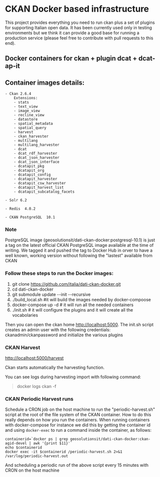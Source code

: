 # CKAN Docker based infrastructure

This project provides everything you need to run ckan plus a set of plugins for supporting Italian open data. It has been currently used only in testing environments but we think it can provide a good base for running a production service (please feel free to contribute with pull requests to this end). 

## Docker containers for ckan + plugin dcat + dcat-ap-it

## Container images details:

	- Ckan 2.6.4
		Extensions:
		- stats
		- text_view
		- image_view
		- recline_view
		- datastore
		- spatial_metadata
		- spatial_query
		- harvest
		- ckan_harvester
		- multilang
		- multilang_harvester
		- dcat
		- dcat_rdf_harvester
		- dcat_json_harvester
		- dcat_json_interface
		- dcatapit_pkg
		- dcatapit_org
		- dcatapit_config
		- dcatapit_harvester
		- dcatapit_csw_harvester
		- dcatapit_harvest_list
		- dcatapit_subcatalog_facets

	- Solr 6.2

	- Redis  4.0.2

	- CKAN PostgreSQL  10.1

### Note
PostgreSQL image (geosolutionsit/dati-ckan-docker:postgresql-10.1) is just a tag on the latest official CKAN PostgreSQL image available at the time of writing. We tagged it and pushed the tag to Docker Hub in orver to have a well known, working version without following the "lastest" available from CKAN

### Follow these steps to run the Docker images:

1. git clone https://github.com/italia/dati-ckan-docker.git
2. cd dati-ckan-docker
3. git submodule update --init --recursive
4. ./build_local.sh #it will build the images needed by docker-compoose
5. docker-compose up -d # it will run all the needed containers
6. ./init.sh # it will configure the plugins and it will create all the vocabolaries

Then you can open the ckan home [http://localhost:5000](http://localhost:5000).
The init.sh script creates an admin user with the following credentials: ckanadmin/ckanpassword and initialize the various plugins

### CKAN Harvest
[http://localhost:5000/harvest](http://localhost:5000/harvest)

Ckan starts automatically the harvesting function.

You can see logs during harvesting import with following command:

> docker logs ckan -f

### CKAN Periodic Harvest runs
Schedule a CRON job on the host machine to run the "periodic-harvest.sh" script at the root of the file system of the CKAN container.
How to do this really depends on how you run the containers. When running containers with docker-compose for instance we did this by getting the container id and using `docker-exec` to run a command inside the container, as follows:
```
containerid=`docker ps | grep geosolutionsit/dati-ckan-docker:ckan-agid-devel | awk '{print $11}'`
echo $containerid
docker exec -it $containerid /periodic-harvest.sh 2>&1 /var/log/periodic-harvest.out
```
And scheduling a periodic run of the above script every 15 minutes with CRON on the host machine
